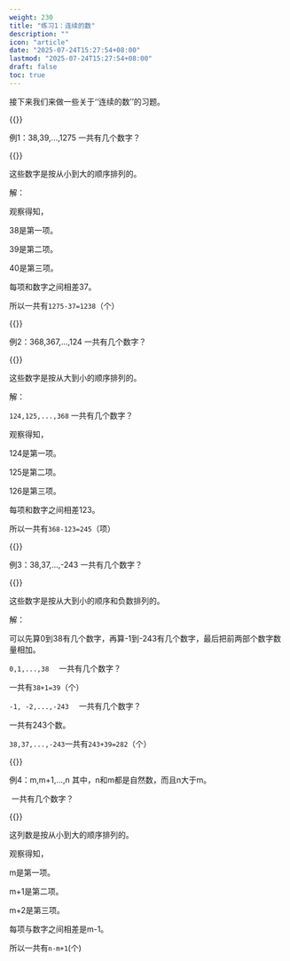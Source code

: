 ```yaml
---
weight: 230
title: "练习1：连续的数"
description: ""
icon: "article"
date: "2025-07-24T15:27:54+08:00"
lastmod: "2025-07-24T15:27:54+08:00"
draft: false
toc: true
---
```


接下来我们来做一些关于‘‘连续的数’’的习题。

{{<alert context="primary">}}

例1：38,39,...,1275     一共有几个数字？

{{</alert>}}

这些数字是按从小到大的顺序排列的。

解：

观察得知，

38是第一项。

39是第二项。

40是第三项。

每项和数字之间相差37。

所以一共有`1275-37=1238`（个）

{{<alert context="primary">}}

例2：368,367,...,124     一共有几个数字？

{{</alert>}}

这些数字是按从大到小的顺序排列的。

解：

`124,125,...,368`     一共有几个数字？

观察得知，

124是第一项。

125是第二项。

126是第三项。

每项和数字之间相差123。

所以一共有`368-123=245`（项）

{{<alert context="primary">}}

例3：38,37,...,-243     一共有几个数字？

{{</alert>}}

这些数字是按从大到小的顺序和负数排列的。

解：

可以先算0到38有几个数字，再算-1到-243有几个数字，最后把前两部个数字数量相加。

`0,1,...,38  `   一共有几个数字？

一共有`38+1=39`（个）

`-1, -2,...,-243  `   一共有几个数字？

一共有243个数。

`38,37,...,-243`一共有`243+39=282`（个）

{{<alert context="primary">}}

例4：m,m+1,...,n 其中，n和m都是自然数，而且n大于m。

​     一共有几个数字？

{{</alert>}}

这列数是按从小到大的顺序排列的。

观察得知，

m是第一项。

m+1是第二项。

m+2是第三项。

每项与数字之间相差是m-1。 

所以一共有`n-m+1`(个)



